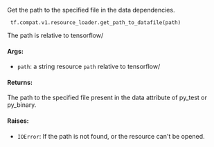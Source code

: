 Get the path to the specified file in the data dependencies.

```
 tf.compat.v1.resource_loader.get_path_to_datafile(path)
```
The path is relative to tensorflow/
#### Args:
- `path`: a string resource `path` relative to tensorflow/
#### Returns:
The path to the specified file present in the data attribute of py_test or py_binary.
#### Raises:
- `IOError`: If the path is not found, or the resource can't be opened.
